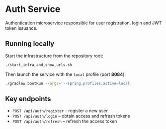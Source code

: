 # Auth Service

Authentication microservice responsible for user registration, login and JWT token issuance.

## Running locally

Start the infrastructure from the repository root:

```bash
./start_infra_and_show_urls.sh
```

Then launch the service with the `local` profile (port **8084**):

```bash
./gradlew bootRun --args='--spring.profiles.active=local'
```

## Key endpoints

- `POST /api/auth/register` – register a new user
- `POST /api/auth/login` – obtain access and refresh tokens
- `POST /api/auth/refresh` – refresh the access token
